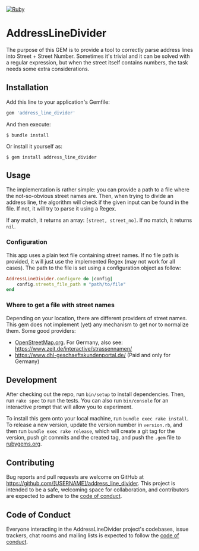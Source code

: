 [![Ruby](https://github.com/matiasalbarello/address_line_divider/actions/workflows/main.yml/badge.svg)](https://github.com/matiasalbarello/address_line_divider/actions/workflows/main.yml)
# AddressLineDivider

The purpose of this GEM is to provide a tool to correctly parse address lines into Street + Street Number. Sometimes it's trivial and it can be solved with a regular expression, but when the street itself contains numbers, the task needs some extra considerations.

## Installation

Add this line to your application's Gemfile:

```ruby
gem 'address_line_divider'
```

And then execute:

    $ bundle install

Or install it yourself as:

    $ gem install address_line_divider

## Usage
The implementation is rather simple: you can provide a path to a file where the not-so-obvious street names are. Then, when trying to divide an address line, the algorithm will check if the given input can be found in the file. If not, it will try to parse it using a Regex.

If any match, it returns an array: `[street, street_no]`. If no match, it returns `nil`.
### Configuration
This app uses a plain text file containing street names. If no file path is provided, it will just use the implemented Regex (may not work for all cases).
The path to the file is set using a configuration object as follow:
```ruby
AddressLineDivider.configure do |config|
    config.streets_file_path = "path/to/file"
end
```

### Where to get a file with street names
Depending on your location, there are different providers of street names. This gem does not implement (yet) any mechanism to get nor to normalize them.
Some good providers:
- [OpenStreetMap.org](https://download.geofabrik.de/). For Germany, also see: https://www.zeit.de/interactive/strassennamen/
- https://www.dhl-geschaeftskundenportal.de/ (Paid and only for Germany)

## Development

After checking out the repo, run `bin/setup` to install dependencies. Then, run `rake spec` to run the tests. You can also run `bin/console` for an interactive prompt that will allow you to experiment.

To install this gem onto your local machine, run `bundle exec rake install`. To release a new version, update the version number in `version.rb`, and then run `bundle exec rake release`, which will create a git tag for the version, push git commits and the created tag, and push the `.gem` file to [rubygems.org](https://rubygems.org).

## Contributing

Bug reports and pull requests are welcome on GitHub at https://github.com/[USERNAME]/address_line_divider. This project is intended to be a safe, welcoming space for collaboration, and contributors are expected to adhere to the [code of conduct](https://github.com/[USERNAME]/address_line_divider/blob/master/CODE_OF_CONDUCT.md).

## Code of Conduct

Everyone interacting in the AddressLineDivider project's codebases, issue trackers, chat rooms and mailing lists is expected to follow the [code of conduct](https://github.com/[USERNAME]/address_line_divider/blob/master/CODE_OF_CONDUCT.md).
